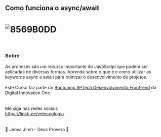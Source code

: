 ## Como funciona o async/await

<h1>
   <img src="https://i.ibb.co/SdBtzD4/8569B0DD.png" alt="8569B0DD" border="0">
</h1>
 <br>

### Sobre

As promises são um recurso importante do JavaScript que podem ser aplicadas de diversas formas. Aprenda sobre o que é e como utilizar as keywords async e await para otimizar o desenvolvimento de projetos.
<br>
<br>
Este Curso faz parte do <a href="https://web.digitalinnovation.one/track/sp-tech-desenvolvimento-front-end">Bootcamp SPTech Desenvolvimento Front-end</a> da Digital Innovation One.
<br>
<br>
<br>
Me siga nas redes sociais<br>
https://linktr.ee/ygtecnologia
<br>
<br>
<br>
🙏 Jeova Jireh - Deus Provera 🙏
